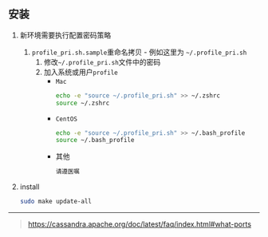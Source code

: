 ## 安装

1. 新环境需要执行配置密码策略
    1. `profile_pri.sh.sample`重命名拷贝 - 例如这里为 `~/.profile_pri.sh`
        1. 修改`~/.profile_pri.sh`文件中的密码
        2. 加入系统或用户`profile`
            * `Mac`
                ```bash
                echo -e "source ~/.profile_pri.sh" >> ~/.zshrc
                source ~/.zshrc
                ```
            * `CentOS`
                ```bash
                echo -e "source ~/.profile_pri.sh" >> ~/.bash_profile
                source ~/.bash_profile
                ```
             * 其他
                ```bash
                请遵医嘱
               ```
2. install

    ```bash
    sudo make update-all
    ```

---
>
> https://cassandra.apache.org/doc/latest/faq/index.html#what-ports
>